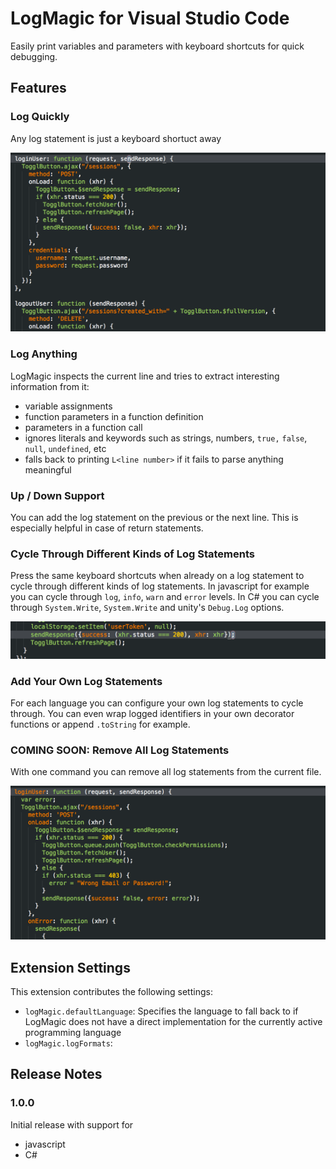# LogMagic for Visual Studio Code

Easily print variables and parameters with keyboard shortcuts for quick debugging.

## Features

### Log Quickly

Any log statement is just a keyboard shortuct away

![Log anything quickly](images/log-anything.gif "Log anything quickly")

### Log Anything

LogMagic inspects the current line and tries to extract interesting information from it:
- variable assignments
- function parameters in a function definition
- parameters in a function call
- ignores literals and keywords such as strings, numbers, `true,` `false`, `null`, `undefined`, etc
- falls back to printing `L<line number>` if it fails to parse anything meaningful

### Up / Down Support

You can add the log statement on the previous or the next line. This is especially helpful in case of return
statements.

### Cycle Through Different Kinds of Log Statements

Press the same keyboard shortcuts when already on a log statement to cycle through different kinds of log statements.
In javascript for example you can cycle through `log`, `info`, `warn` and `error` levels. In C# you can cycle through
`System.Write`, `System.Write` and unity's `Debug.Log` options.

![Log cycle](images/log-cycle.gif "Cycling through log levels is a breeze")

### Add Your Own Log Statements

For each language you can configure your own log statements to cycle through. You can even wrap logged identifiers in
your own decorator functions or append `.toString` for example.

### COMING SOON: Remove All Log Statements

With one command you can remove all log statements from the current file.

![Remove all log statements](images/remove-all.gif "Remove all log statements")

## Extension Settings

This extension contributes the following settings:

- `logMagic.defaultLanguage`: Specifies the language to fall back to if LogMagic does not have a direct implementation for the currently active programming language
- `logMagic.logFormats`: 

## Release Notes

### 1.0.0

Initial release with support for
- javascript
- C#
